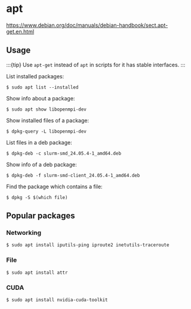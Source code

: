 # apt

<https://www.debian.org/doc/manuals/debian-handbook/sect.apt-get.en.html>

## Usage

:::{tip}
Use `apt-get` instead of `apt` in scripts for it has stable interfaces.
:::

List installed packages:

```console
$ sudo apt list --installed
```

Show info about a package:

```console
$ sudo apt show libopenmpi-dev
```

Show installed files of a package:

```console
$ dpkg-query -L libopenmpi-dev
```

List files in a deb package:

```console
$ dpkg-deb -c slurm-smd_24.05.4-1_amd64.deb
```

Show info of a deb package:

```console
$ dpkg-deb -f slurm-smd-client_24.05.4-1_amd64.deb
```

Find the package which contains a file:

```console
$ dpkg -S $(which file)
```

## Popular packages

### Networking

```console
$ sudo apt install iputils-ping iproute2 inetutils-traceroute
```

### File

```console
$ sudo apt install attr
```

### CUDA

```console
$ sudo apt install nvidia-cuda-toolkit
```
